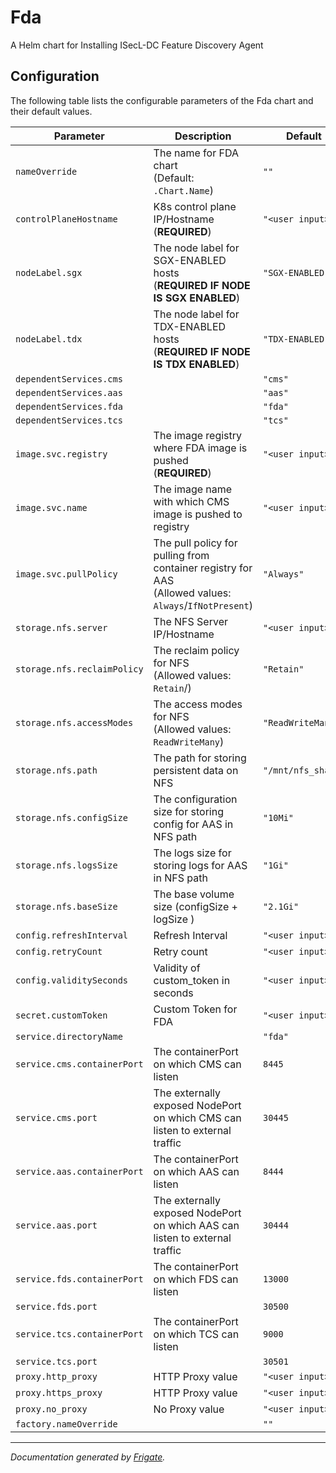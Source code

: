 Fda
===========

A Helm chart for Installing ISecL-DC Feature Discovery Agent


## Configuration

The following table lists the configurable parameters of the Fda chart and their default values.

| Parameter                | Description             | Default        |
| ------------------------ | ----------------------- | -------------- |
| `nameOverride` | The name for FDA chart<br> (Default: `.Chart.Name`) | `""` |
| `controlPlaneHostname` | K8s control plane IP/Hostname<br> (**REQUIRED**) | `"<user input>"` |
| `nodeLabel.sgx` | The node label for SGX-ENABLED hosts<br> (**REQUIRED IF NODE IS SGX ENABLED**) | `"SGX-ENABLED"` |
| `nodeLabel.tdx` | The node label for TDX-ENABLED hosts<br> (**REQUIRED IF NODE IS TDX ENABLED**) | `"TDX-ENABLED"` |
| `dependentServices.cms` |  | `"cms"` |
| `dependentServices.aas` |  | `"aas"` |
| `dependentServices.fda` |  | `"fda"` |
| `dependentServices.tcs` |  | `"tcs"` |
| `image.svc.registry` | The image registry where FDA image is pushed<br> (**REQUIRED**) | `"<user input>"` |
| `image.svc.name` | The image name with which CMS image is pushed to registry | `"<user input>"` |
| `image.svc.pullPolicy` | The pull policy for pulling from container registry for AAS<br> (Allowed values: `Always`/`IfNotPresent`) | `"Always"` |
| `storage.nfs.server` | The NFS Server IP/Hostname | `"<user input>"` |
| `storage.nfs.reclaimPolicy` | The reclaim policy for NFS<br> (Allowed values: `Retain`/) | `"Retain"` |
| `storage.nfs.accessModes` | The access modes for NFS<br> (Allowed values: `ReadWriteMany`) | `"ReadWriteMany"` |
| `storage.nfs.path` | The path for storing persistent data on NFS | `"/mnt/nfs_share"` |
| `storage.nfs.configSize` | The configuration size for storing config for AAS in NFS path | `"10Mi"` |
| `storage.nfs.logsSize` | The logs size for storing logs for AAS in NFS path | `"1Gi"` |
| `storage.nfs.baseSize` | The base volume size (configSize + logSize ) | `"2.1Gi"` |
| `config.refreshInterval` | Refresh Interval | `"<user input>"` |
| `config.retryCount` | Retry count | `"<user input>"` |
| `config.validitySeconds` | Validity of custom_token in seconds | `"<user input>"` |
| `secret.customToken` | Custom Token for FDA | `"<user input>"` |
| `service.directoryName` |  | `"fda"` |
| `service.cms.containerPort` | The containerPort on which CMS can listen | `8445` |
| `service.cms.port` | The externally exposed NodePort on which CMS can listen to external traffic | `30445` |
| `service.aas.containerPort` | The containerPort on which AAS can listen | `8444` |
| `service.aas.port` | The externally exposed NodePort on which AAS can listen to external traffic | `30444` |
| `service.fds.containerPort` | The containerPort on which FDS can listen | `13000` |
| `service.fds.port` |  | `30500` |
| `service.tcs.containerPort` | The containerPort on which TCS can listen | `9000` |
| `service.tcs.port` |  | `30501` |
| `proxy.http_proxy` | HTTP Proxy value | `"<user input>"` |
| `proxy.https_proxy` | HTTP Proxy value | `"<user input>"` |
| `proxy.no_proxy` | No Proxy value | `"<user input>"` |
| `factory.nameOverride` |  | `""` |



---
_Documentation generated by [Frigate](https://frigate.readthedocs.io)._
